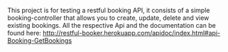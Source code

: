 This project is for testing a restful booking API, it consists of a simple booking-controller that allows you to create, update, delete and view existing bookings. All the respective Api and the documentation can be found here: http://restful-booker.herokuapp.com/apidoc/index.html#api-Booking-GetBookings
